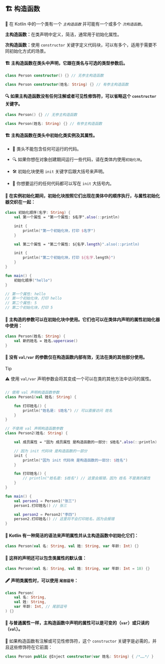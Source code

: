 ## 🏗️ 构造函数

🔧 在 Kotlin 中的一个类有一个 *`主构造函数`* 并可能有一个或多个 *`次构造函数`*。

<b>主构造函数：</b>在类声明中定义，简洁，通常用于初始化属性。

<b>次构造函数：</b>使用 `constructor` 关键字定义代码块，可以有多个，适用于需要不同初始化方式的场景。

#### 🏗️ 主构造函数在类头中声明，它跟在类名与可选的类型参数后。

```kotlin
class Person constructor() {} // 无参主构造函数

class Person constructor(姓名: String) {} // 有参主构造函数
```

#### 🔍 如果主构造函数没有任何注解或者可见性修饰符，可以省略这个 `constructor` 关键字。

```kotlin
class Person() {} // 无参主构造函数

class Person(姓名: String) {} // 有参主构造函数
```

#### 🏗️ 主构造函数在类头中初始化类实例及其属性。

* 🚫 类头不能包含任何可运行的代码。

* 🔍 如果你想在对象创建期间运行一些代码，请在类体内使用`初始化块`。

* 🛠️ 初始化块使用 `init` 关键字后跟大括号来声明。

* 📝 你想要运行的任何代码都可以写在 `init` 大括号内。

#### 🔁 在实例初始化期间，初始化块按照它们出现在类体中的顺序执行，与属性初始化器交织在一起：

```kotlin
class 初始化顺序(名字: String) {
    val 第一个属性 = "第一个属性: $名字".also(::println)

    init {
        println("第一个初始化块，打印 $名字")
    }

    val 第二个属性 = "第二个属性: ${名字.length}".also(::println)

    init {
        println("第二个初始化块，打印 ${名字.length}")
    }
}

fun main() {
    初始化顺序("hello")
}

// 第一个属性: hello
// 第一个初始化块，打印 hello
// 第二个属性: 5
// 第二个初始化块，打印 5
```

#### 🔧 主构造的参数可以在初始化块中使用。它们也可以在类体内声明的属性初始化器中使用：

```kotlin
class Person(姓名: String) {
    val 新的姓名 = 姓名.uppercase()
}
```


#### 🔑 没有 `val/var` 的参数仅在构造函数内部有效，无法在类的其他部分使用。

> [!TIP]
>⚠️ 使用 `val/var` 声明参数会将其变成一个可以在类的其他方法中访问的属性。

```kotlin

// 使用 val 声明构造函数参数
class Person1(val 姓名: String) {

    fun 打印姓名() {
        println("姓名是: $姓名") // 可以直接访问 姓名
    }
}

// 不使用 val 声明构造函数参数
class Person2(姓名: String) {

    val 成员属性 = "因为 成员属性 是构造函数的一部分: $姓名".also(::println)

    // 因为 init 代码块 是构造函数的一部分
    init {
        println("因为 init 代码块 是构造函数的一部分: $姓名")
    }

    fun 打印姓名() {
        // println("姓名是: $姓名") // 这里会报错，因为 姓名 不是类的属性
    }
}

fun main() {
    val person1 = Person1("张三")
    person1.打印姓名() // 张三

    val person2 = Person2("李四")
    person2.打印姓名() // 这里将不会打印姓名，因为会报错
}
```


#### 🚀 Kotlin 有一种简洁的语法来声明属性并从主构造函数中初始化它们：

```kotlin
class Person(val 名: String, val 姓: String, var 年龄: Int) {}
```

#### 🌟 这样的声明还可以包含类属性的默认值：

```kotlin
class Person(val 名: String, val 姓: String, var 年龄: Int = 18) {}
```

#### 🖋️ 声明类属性时，可以使用 `尾部逗号`：

```kotlin
class Person(
    val 名: String,
    val 姓: String,
    var 年龄: Int, // 尾部逗号
) {}
```

#### 🔄 与普通属性一样，主构造函数中声明的属性可以是可变的（`var`）或只读的（`val`）。

🔑 如果构造函数有注解或可见性修饰符，这个 `constructor` 关键字是必需的，并且这些修饰符在它前面：

```kotlin
class Person public @Inject constructor(var 姓名: String) { /*……*/ }
```
